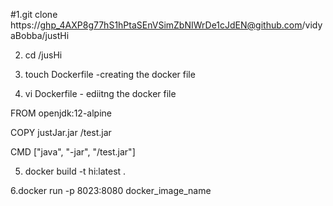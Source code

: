#1.git clone https://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@github.com/vidyaBobba/justHi

2. cd /jusHi

3. touch Dockerfile -creating the docker file

4. vi Dockerfile - ediitng the docker file

FROM openjdk:12-alpine

COPY justJar.jar /test.jar

CMD ["java", "-jar", "/test.jar"]

5. docker build -t hi:latest . 

6.docker run -p 8023:8080 docker_image_name

